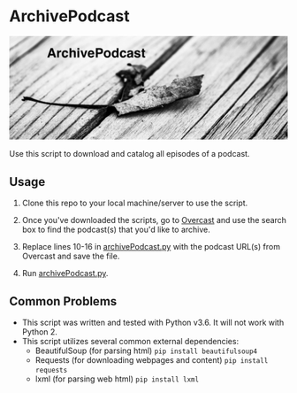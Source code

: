# ArchivePodcast

![](/assets/22053587422_f0294533df_k.jpg)  

Use this script to download and catalog all episodes of a podcast.
  
## Usage
1. Clone this repo to your local machine/server to use the script.  

2. Once you've downloaded the scripts, go to [Overcast](https://overcast.fm) and use the search box to find the podcast(s) that you'd like to archive.  

3. Replace lines 10-16 in [archivePodcast.py](./archivePodcast.py) with the podcast URL(s) from Overcast and save the file.

4. Run [archivePodcast.py](./archivePodcast.py).  

## Common Problems
- This script was written and tested with Python v3.6. It will not work with Python 2.
- This script utilizes several common external dependencies:
	- BeautifulSoup (for parsing html) `pip install beautifulsoup4`
	- Requests (for downloading webpages and content) `pip install requests`
	- lxml (for parsing web html) `pip install lxml`